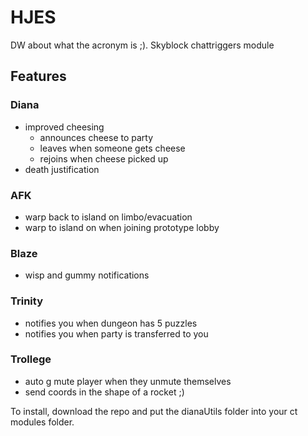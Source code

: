 # HJES

DW about what the acronym is ;). Skyblock chattriggers module

## Features

### Diana

- improved cheesing
  - announces cheese to party
  - leaves when someone gets cheese
  - rejoins when cheese picked up
- death justification

### AFK

- warp back to island on limbo/evacuation
- warp to island on when joining prototype lobby

### Blaze

- wisp and gummy notifications

### Trinity

- notifies you when dungeon has 5 puzzles
- notifies you when party is transferred to you

### Trollege

- auto g mute player when they unmute themselves
- send coords in the shape of a rocket ;)

To install, download the repo and put the dianaUtils folder into your ct modules folder.
